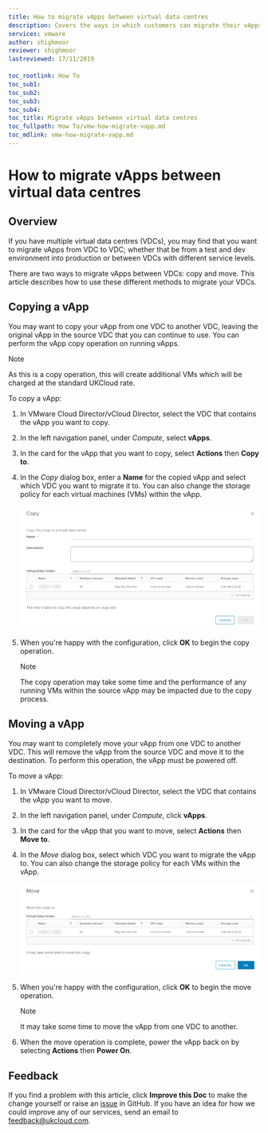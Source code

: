```yaml
---
title: How to migrate vApps between virtual data centres
description: Covers the ways in which customers can migrate their vApps between virtual data centres (VDCs)
services: vmware
author: shighmoor
reviewer: shighmoor
lastreviewed: 17/11/2019

toc_rootlink: How To
toc_sub1:
toc_sub2:
toc_sub3:
toc_sub4:
toc_title: Migrate vApps between virtual data centres
toc_fullpath: How To/vmw-how-migrate-vapp.md
toc_mdlink: vmw-how-migrate-vapp.md
---
```


# How to migrate vApps between virtual data centres

## Overview

If you have multiple virtual data centres (VDCs), you may find that you want to migrate vApps from VDC to VDC; whether that be from a test and dev environment into production or between VDCs with different service levels.

There are two ways to migrate vApps between VDCs: copy and move. This article describes how to use these different methods to migrate your VDCs.

## Copying a vApp

You may want to copy your vApp from one VDC to another VDC, leaving the original vApp in the source VDC that you can continue to use. You can perform the vApp copy operation on running vApps.

> [!NOTE]
> As this is a copy operation, this will create additional VMs which will be charged at the standard UKCloud rate.

To copy a vApp:

1. In VMware Cloud Director/vCloud Director, select the VDC that contains the vApp you want to copy.

2. In the left navigation panel, under *Compute*, select **vApps**.

3. In the card for the vApp that you want to copy, select **Actions** then **Copy to**.

4. In the *Copy* dialog box, enter a **Name** for the copied vApp and select which VDC you want to migrate it to. You can also change the storage policy for each virtual machines (VMs) within the vApp.

    ![Copy vApp dialog box](images/vmw-vcd10.1-copy-vapp.png)

5. When you're happy with the configuration, click **OK** to begin the copy operation.

    > [!NOTE]
    > The copy operation may take some time and the performance of any running VMs within the source vApp may be impacted due to the copy process.

## Moving a vApp

You may want to completely move your vApp from one VDC to another VDC. This will remove the vApp from the source VDC and move it to the destination. To perform this operation, the vApp must be powered off.

To move a vApp:

1. In VMware Cloud Director/vCloud Director, select the VDC that contains the vApp you want to move.

2. In the left navigation panel, under *Compute*, click **vApps**.

3. In the card for the vApp that you want to move, select **Actions** then **Move to**.

4. In the *Move* dialog box, select which VDC you want to migrate the vApp to. You can also change the storage policy for each VMs within the vApp.

    ![Move vApp dialog box](images/vmw-vcd10.1-move-vapp.png)

5. When you're happy with the configuration, click **OK** to begin the move operation.

    > [!NOTE]
    > It may take some time to move the vApp from one VDC to another.

6. When the move operation is complete, power the vApp back on by selecting **Actions** then **Power On**.

## Feedback

If you find a problem with this article, click **Improve this Doc** to make the change yourself or raise an [issue](https://github.com/UKCloud/documentation/issues) in GitHub. If you have an idea for how we could improve any of our services, send an email to <feedback@ukcloud.com>.
